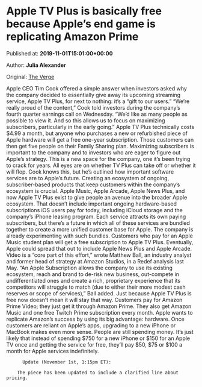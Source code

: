 
# Apple TV Plus is basically free because Apple’s end game is replicating Amazon Prime

Published at: **2019-11-01T15:01:00+00:00**

Author: **Julia Alexander**

Original: [The Verge](https://www.theverge.com/2019/11/1/20942474/apple-tv-plus-amazon-prime-video-price-bundle-music-arcade-news-services)

Apple CEO Tim Cook offered a simple answer when investors asked why the company decided to essentially give away its upcoming streaming service, Apple TV Plus, for next to nothing: it’s a “gift to our users.”
“We’re really proud of the content,” Cook told investors during the company’s fourth quarter earnings call on Wednesday. “We’d like as many people as possible to view it. And so this allows us to focus on maximizing subscribers, particularly in the early going.”
Apple TV Plus technically costs $4.99 a month, but anyone who purchases a new or refurbished piece of Apple hardware will get a free one-year subscription. Those customers can then get five people on their Family Sharing plan. Maximizing subscribers is important to the company and to investors who are eager to figure out Apple’s strategy.
This is a new space for the company, one it’s been trying to crack for years. All eyes are on whether TV Plus can take off or whether it will flop. Cook knows this, but he’s outlined how important software services are to Apple’s future. Creating an ecosystem of ongoing, subscriber-based products that keep customers within the company’s ecosystem is crucial.
Apple Music, Apple Arcade, Apple News Plus, and now Apple TV Plus exist to give people an avenue into the broader Apple ecosystem. That doesn’t include important ongoing hardware-based subscriptions iOS users pay for today, including iCloud storage and the company’s iPhone leasing program. Each service attracts its own paying subscribers, but there’s a future in which all of these services are bundled together to create a more unified customer base for Apple.
The company is already experimenting with such bundles. Customers who pay for an Apple Music student plan will get a free subscription to Apple TV Plus. Eventually, Apple could spread that out to include Apple News Plus and Apple Arcade. Video is a “core part of this effort,” wrote Matthew Ball, an industry analyst and former head of strategy at Amazon Studios, in a Redef analysis last May.
“An Apple Subscription allows the company to use its existing ecosystem, reach and brand to de-risk new business, out-compete in undifferentiated ones and create a rich, proprietary experience that its competitors will struggle to match (due to either their more modest cash reserves or scope of services),” Ball added.
Just because Apple TV Plus is free now doesn’t mean it will stay that way. Customers pay for Amazon Prime Video; they just get it through Amazon Prime. They also get Amazon Music and one free Twitch Prime subscription every month. Apple wants to replicate Amazon’s success by using its big advantage: hardware. Once customers are reliant on Apple’s apps, upgrading to a new iPhone or MacBook makes even more sense.
People are still spending money. It’s just likely that instead of spending $750 for a new iPhone or $150 for an Apple TV once and getting the service for free, they’ll pay $50, $75 or $100 a month for Apple services indefinitely.

        
          Update (November 1st, 1:15pm ET): 
        
        The piece has been updated to include a clarified line about pricing.
      
